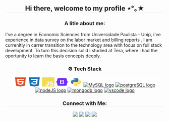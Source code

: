 <h2 aria-hidden="true"  align="center" style="border-bottom: #d9dbdb77 solid 1px;">Hi there, welcome to my profile ⋆°｡★</h2>

<h3 aria-hidden="true" align="center" >A litle about me:</h3>
<!-- <p>Sou graduada em Ciências Econômicas pela Universidade Paulista - Unip, tenho experiência em levantamento de dados sobre Mercado de trabalho e relatórios de faturamentos.Atualmente estou em transição de carreira para a área de tecnologia tendo foco de atuação no desenvolvimento full stack. Para tornar essa decisão mais sólida fiz o curso de Full Stack Development na Tera, onde tive a oportunidade de aprender na prática os conceitos base com mais pronfundidade. </p> -->
  <p>I've a degree in Economic Sciences from Universidade Paulista - Unip, i've experience in data survey on the labor market and billing reports . I am currenltly in carrer transition to the technology area with focus on full stack development. To turn this decision solid i studied at Tera, where i had the oportunity to learn the basis concepts deeply.</p>

<!-- 
<h3 aria-hidden="true" align="center" style="border-bottom: #d9dbdb77 solid 1px;">⬇︎ Github Repositories Stats ⬇︎</h3>

<div align="center">
  
<a href="https://github.com/nayaracferreira">
<img height="180em" src="https://github-readme-stats.vercel.app/api?username=nayaracferreira&show_icons=true&theme=gruvbox_light&include_all_commits=true&count_private=true"/>
    
</div>   
  
  
<img height="180em" src="https://github-readme-stats-steel-iota.vercel.app/api/top-langs/?username=nayaracferreira&layout=compact&langs_count=7&theme=gruvbox_light"/>
-->

      
<h3 aria-hidden="true" align="center"style="border-bottom: #d9dbdb77 solid 1px;"><a></a>⚙️ Tech Stack</h3>

<div align="center" dir="auto">                       
          
<a target="_blank" rel="noopener noreferrer nofollow" href="https://raw.githubusercontent.com/devicons/devicon/master/icons/html5/html5-plain.svg">
<img alt="Rafa-React" height="30" width="40" src="https://raw.githubusercontent.com/devicons/devicon/master/icons/html5/html5-plain.svg" style="max-width: 100%;"></a>

<a target="_blank" rel="noopener noreferrer nofollow" href="https://raw.githubusercontent.com/devicons/devicon/master/icons/css3/css2-plain.svg">
<img alt="Rafa-React" height="30" width="40" src="https://raw.githubusercontent.com/devicons/devicon/master/icons/css3/css3-plain.svg" style="max-width: 100%;"></a>
                       
<a target="_blank" rel="noopener noreferrer nofollow" href="https://raw.githubusercontent.com/devicons/devicon/master/icons/javascript/javascript-plain.svg">
<img alt="Rafa-React" height="30" width="40" src="https://raw.githubusercontent.com/devicons/devicon/master/icons/javascript/javascript-plain.svg" style="max-width: 100%;"></a>
                      
<a target="_blank" rel="noopener noreferrer nofollow" href="https://raw.githubusercontent.com/devicons/devicon/master/icons/bootstrap/bootstrap-plain.svg">
<img alt="Rafa-React" height="30" width="40" src="https://raw.githubusercontent.com/devicons/devicon/master/icons/bootstrap/bootstrap-plain.svg" style="max-width: 100%;"></a>

<a target="_blank" rel="noopener noreferrer nofollow" href="https://raw.githubusercontent.com/devicons/devicon/master/icons/python/python-original.svg">
<img  alt="Logo-Python" height="30" width="40" src="https://raw.githubusercontent.com/devicons/devicon/master/icons/python/python-original.svg" style="max-width: 100%;"></a>

<a target="_blank" rel="noopener noreferrer nofollow" href="https://user-images.githubusercontent.com/25181517/183896128-ec99105a-ec1a-4d85-b08b-1aa1620b2046.png">
<img height="40" alt="MySQL logo" src="https://user-images.githubusercontent.com/25181517/183896128-ec99105a-ec1a-4d85-b08b-1aa1620b2046.png" style="max-width: 100%;"></a>

<a target="_blank" rel="noopener noreferrer nofollow" href="https://user-images.githubusercontent.com/25181517/117208740-bfb78400-adf5-11eb-97bb-09072b6bedfc.png">
<img height="40" alt="postgreSQL logo" src="https://user-images.githubusercontent.com/25181517/117208740-bfb78400-adf5-11eb-97bb-09072b6bedfc.png" style="max-width: 100%;"></a>
            
<a target="_blank" rel="noopener noreferrer nofollow" href="https://user-images.githubusercontent.com/25181517/183568594-85e280a7-0d7e-4d1a-9028-c8c2209e073c.png">
<img height="40" alt="nodeJS logo" src="https://user-images.githubusercontent.com/25181517/183568594-85e280a7-0d7e-4d1a-9028-c8c2209e073c.png" style="max-width: 100%;"></a>

<a target="_blank" rel="noopener noreferrer nofollow" href="https://user-images.githubusercontent.com/25181517/182884177-d48a8579-2cd0-447a-b9a6-ffc7cb02560e.png">
<img height="35" alt="mongodb logo" src="https://user-images.githubusercontent.com/25181517/182884177-d48a8579-2cd0-447a-b9a6-ffc7cb02560e.png" style="max-width: 100%;"></a>
         
<a target="_blank" rel="noopener noreferrer nofollow" href="https://user-images.githubusercontent.com/25181517/192108891-d86b6220-e232-423a-bf5f-90903e6887c3.png">
<img height="30" alt="vscode logo"  src="https://user-images.githubusercontent.com/25181517/192108891-d86b6220-e232-423a-bf5f-90903e6887c3.png" style="max-width: 100%;"></a>
              
 </div>         
        
<h3 align="center" style="border-bottom: #d9dbdb77 solid 1px;">Connect with Me:</h3>

<div align="center">
<a href="https://instagram.com/naydcf?igshid=Yzg5MTU1MDY" target="_blank">
<img src="https://img.shields.io/badge/Instagram-E4405F?style=for-the-badge&logo=instagram&logoColor=white" target="_blank"></a> 

<a href="https://www.linkedin.com/in/nayara-c-ferreira" target="_blank">
<img src="https://img.shields.io/badge/-LinkedIn-%230077B5?style=for-the-badge&logo=linkedin&logoColor=white" target="_blank"></a> 

<a href="https://discord.com/channels/@Nayara#1952" target="_blank">
<img src="https://img.shields.io/badge/Discord-5865F2?style=for-the-badge&logo=discord&logoColor=white" target="_blank"></a> 
        
<a href = "mailto:nayara.dcf@gmail.com">
<img src="https://img.shields.io/badge/-Gmail-%23333?style=for-the-badge&logo=gmail&logoColor=white" target="_blank"></a>

<!--
</div>        
        
<h4 aria-hidden="true" align="center" style="border-bottom: #d9dbdb77 solid 1px;">⬇︎ My Commits ⬇︎</h4>       

<a target="_blank" rel="noopener noreferrer" href="https://github.com/nayaracferreira/nayaracferreira/blob/output/github-contribution-grid-snake.svg#gh-dark-mode-only"><img src="https://github.com/nayaracferreira/nayaracferreira/raw/output/github-contribution-grid-snake.svg#gh-dark-mode-only" alt="snake gif" style="max-width: 100%;"></a> 
   
</div>  
-->
